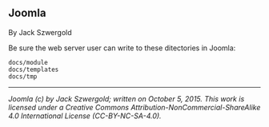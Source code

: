 ## Joomla

By Jack Szwergold

Be sure the web server user can write to these ditectories in Joomla:

	docs/module
	docs/templates
	docs/tmp

***

*Joomla (c) by Jack Szwergold; written on October 5, 2015. This work is licensed under a Creative Commons Attribution-NonCommercial-ShareAlike 4.0 International License (CC-BY-NC-SA-4.0).*
